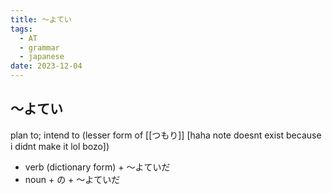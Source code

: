 ```yaml
---
title: ～よてい
tags:
  - AT
  - grammar
  - japanese
date: 2023-12-04
---
```

## ～よてい
plan to; intend to (lesser form of [[つもり]] \[haha note doesnt exist because i didnt make it lol bozo])
- verb (dictionary form) + ～よていだ
- noun + の + ～よていだ